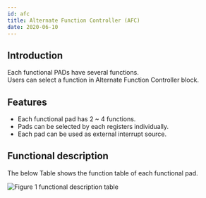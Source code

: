 ```yaml
---
id: afc
title: Alternate Function Controller (AFC)
date: 2020-06-10
--- 
```


## Introduction

Each functional PADs have several functions.   
Users can select a function in Alternate Function Controller block.

## Features

* Each functional pad has 2 ~ 4 functions.
* Pads can be selected by each registers individually.
* Each pad can be used as external interrupt source.

## Functional description

The below Table shows the function table of each functional pad.

![](https://d3cmhcsnvv7jc.cloudfront.net/docs/img/products/w7500p/peripheral/functional_description_table.jpg "Figure 1 functional description table")
